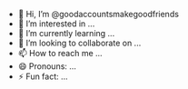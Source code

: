 - 👋 Hi, I’m @goodaccountsmakegoodfriends
- 👀 I’m interested in ...
- 🌱 I’m currently learning ...
- 💞️ I’m looking to collaborate on ...
- 📫 How to reach me ...
- 😄 Pronouns: ...
- ⚡ Fun fact: ...

<!---
goodaccountsmakegoodfriends/goodaccountsmakegoodfriends is a ✨ special ✨ repository because its `README.md` (this file) appears on your GitHub profile.
You can click the Preview link to take a look at your changes.
--->
